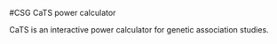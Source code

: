 #CSG CaTS power calculator

CaTS is an interactive power calculator for genetic association studies.